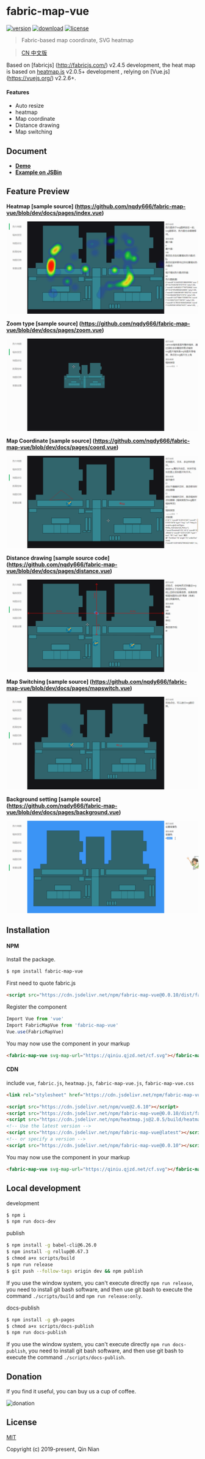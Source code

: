 # fabric-map-vue

[![version](https://img.shields.io/npm/v/fabric-map-vue.svg)](https://www.npmjs.com/package/fabric-map-vue)
[![download](https://img.shields.io/npm/dm/fabric-map-vue.svg)](https://www.npmjs.com/package/fabric-map-vue)
[![license](https://img.shields.io/github/license/nqdy666/fabric-map-vue.svg)](https://github.com/nqdy666/fabric-map-vue/blob/dev/LICENSE)

> Fabric-based map coordinate, SVG heatmap

> [CN 中文版](./README.md)

Based on [fabricjs] (http://fabricjs.com/) v2.4.5 development, the heat map is based on [heatmap.js](https://www.patrick-wied.at/static/heatmapjs/) v2.0.5+ development , relying on [Vue.js] (https://vuejs.org/) v2.2.6+.

#### Features
- Auto resize
- heatmap
- Map coordinate
- Distance drawing
- Map switching

## Document
- **[Demo](https://nqdy666.github.io/fabric-map-vue/)**
- **[Example on JSBin](https://jsbin.com/hukeko/edit?html,output)**

## Feature Preview

**Heatmap [sample source] (https://github.com/nqdy666/fabric-map-vue/blob/dev/docs/pages/index.vue)**

![Heatmap](docs/assets/images/heatmap.gif)

**Zoom type [sample source] (https://github.com/nqdy666/fabric-map-vue/blob/dev/docs/pages/zoom.vue)**

![zoom type](docs/assets/images/zoom.gif)

**Map Coordinate [sample source] (https://github.com/nqdy666/fabric-map-vue/blob/dev/docs/pages/coord.vue)**

![Map Coordinate](docs/assets/images/coord.gif)

**Distance drawing [sample source code] (https://github.com/nqdy666/fabric-map-vue/blob/dev/docs/pages/distance.vue)**

![Distance drawing](docs/assets/images/distance.gif)

**Map Switching [sample source] (https://github.com/nqdy666/fabric-map-vue/blob/dev/docs/pages/mapswitch.vue)**

![Map Switch](docs/assets/images/mapswitch.gif)

**Background setting [sample source] (https://github.com/nqdy666/fabric-map-vue/blob/dev/docs/pages/background.vue)**

![Background Settings](docs/assets/images/background.gif)

## Installation

#### NPM
Install the package.

```bash
$ npm install fabric-map-vue
```

First need to quote fabric.js

```html
<script src="https://cdn.jsdelivr.net/npm/fabric-map-vue@0.0.10/dist/fabric.min.js"></script>
```

Register the component

```js
Import Vue from 'vue'
Import FabricMapVue from 'fabric-map-vue'
Vue.use(FabricMapVue)
```

You may now use the component in your markup

```html
<fabric-map-vue svg-map-url="https://qiniu.qjzd.net/cf.svg"></fabric-map-vue>
```

#### CDN

include `vue`, `fabric.js`, `heatmap.js`, `fabric-map-vue.js`, `fabric-map-vue.css`

```html
<link rel="stylesheet" href="https://cdn.jsdelivr.net/npm/fabric-map-vue@0.0.10/dist/fabric-map-vue.css"/>
```

```html
<script src="https://cdn.jsdelivr.net/npm/vue@2.6.10"></script>
<script src="https://cdn.jsdelivr.net/npm/fabric-map-vue@0.0.10/dist/fabric.min.js"></script>
<script src="https://cdn.jsdelivr.net/npm/heatmap.js@2.0.5/build/heatmap.min.js"></script>
<!-- Use the latest version -->
<script src="https://cdn.jsdelivr.net/npm/fabric-map-vue@latest"></script>
<!-- or specify a version -->
<script src="https://cdn.jsdelivr.net/npm/fabric-map-vue@0.0.10"></script>
```

You may now use the component in your markup

```html
<fabric-map-vue svg-map-url="https://qiniu.qjzd.net/cf.svg"></fabric-map-vue>
```

## Local development

development
```bash
$ npm i
$ npm run docs-dev
```

publish
```bash
$ npm install -g babel-cli@6.26.0
$ npm install -g rollup@0.67.3
$ chmod a+x scripts/build
$ npm run release
$ git push --follow-tags origin dev && npm publish
```
If you use the window system, you can't execute directly `npm run release`, you need to install git bash software, and then use git bash to execute the command `./scripts/build` and `npm run release:only`.

docs-publish
```bash
$ npm install -g gh-pages
$ chmod a+x scripts/docs-publish
$ npm run docs-publish
```
If you use the window system, you can't execute directly `npm run docs-publish`, you need to install git bash software, and then use git bash to execute the command `./scripts/docs-publish`.

## Donation
If you find it useful, you can buy us a cup of coffee.

<img width="650" src="https://raw.githubusercontent.com/nqdy666/fabric-map-vue/dev/docs/assets/images/qrcode-donation.png" alt="donation">

## License

[MIT](https://github.com/nianqin/fabric-map-vue/blob/dev/LICENSE.md)

Copyright (c) 2019-present, Qin Nian
